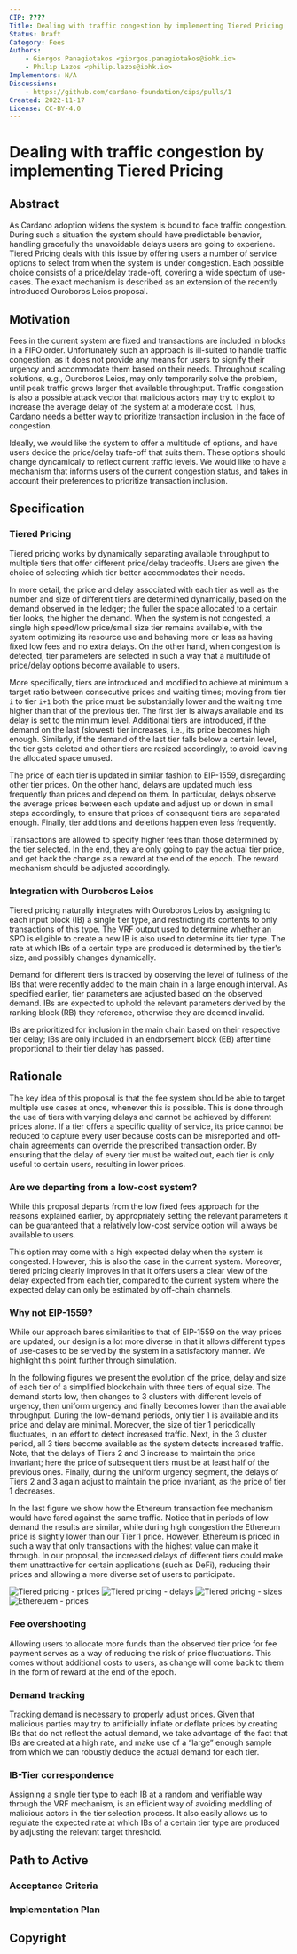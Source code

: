```yaml
---
CIP: ????
Title: Dealing with traffic congestion by implementing Tiered Pricing
Status: Draft
Category: Fees
Authors:
    - Giorgos Panagiotakos <giorgos.panagiotakos@iohk.io>
    - Philip Lazos <philip.lazos@iohk.io>
Implementors: N/A
Discussions:
    - https://github.com/cardano-foundation/cips/pulls/1
Created: 2022-11-17
License: CC-BY-4.0
---
```


# Dealing with traffic congestion by implementing Tiered Pricing

## Abstract <!-- A short (~200 word) description of the technical issue being addressed and the proposed solution -->
As Cardano adoption widens the system is bound to face traffic congestion. During such a situation the system should have predictable behavior, handling gracefully the unavoidable delays users are going to experiene. Tiered Pricing deals with this issue by offering users a number of service options to select from when the system is under congestion. Each possible choice consists of a price/delay trade-off, covering a wide spectum of use-cases. The exact mechanism is described as an extension of the recently introduced Ouroboros Leios proposal.


## Motivation  <!-- A clear and short explanation introducing the reason behind a proposal. When changing an established design, it must outlines issues in the design that motivates a rework. -->

Fees in the current system are fixed and transactions are included in blocks in a FIFO order.
Unfortunately such an approach is ill-suited to handle traffic congestion, as it does not provide any means for users to signify their urgency and accommodate them based on their needs. Throughput scaling solutions, e.g., Ouroboros Leios, may only temporarily solve the problem, until peak traffic grows larger that available throughtput. Traffic congestion is also a possible attack vector that malicious actors may try to exploit to increase the average delay of the system at a moderate cost. Thus, Cardano needs a better way to prioritize transaction inclusion in the face of congestion.

Ideally, we would like the system to offer a multitude of options, and have users decide the price/delay trafe-off that suits them. These options should change dyncamicaly to reflect current traffic levels. We would like to have a mechanism that informs users of the current congestion status, and takes in account their preferences to prioritize transaction inclusion.


## Specification <!-- The technical specification should describe the syntax and semantics of any new feature. The specification should be detailed enough to allow competing, interoperable implementations. -->

### Tiered Pricing
Tiered pricing works by dynamically separating available throughput to multiple tiers that offer different price/delay tradeoffs. Users are given the choice of selecting which tier better accommodates their needs.

In more detail, the price and delay associated with each tier as well as the number and size of different tiers are determined dynamically, based on the demand observed in the ledger; the fuller the space allocated to a certain tier looks, the higher the demand. When the system is not congested, a single high speed/low price/small size tier remains available, with the system optimizing its resource use and behaving more or less as having fixed low fees and no extra delays.  On the other hand, when congestion is detected, tier parameters are selected in such a way that a multitude of price/delay options become available to users.

More specifically, tiers are introduced and modified to achieve at minimum a target ratio between consecutive prices and waiting times; moving from tier `i` to tier `i+1` both the price must be substantially lower and the waiting time higher than that of the previous tier. The first tier is always available and its delay is set to the minimum level.
Additional tiers are introduced, if the demand on the last (slowest) tier increases, i.e., its price becomes high enough. Similarly, if the demand of the last tier falls below a certain level, the tier gets deleted and other tiers are resized accordingly, to avoid leaving the allocated space unused.

The price of each tier is updated in similar fashion to EIP-1559, disregarding other tier prices.
On the other hand, delays are updated much less frequently than prices and depend on them. In particular, delays observe the average prices between each update and adjust up or down in small steps accordingly, to ensure that prices of consequent tiers are separated enough. Finally, tier additions and deletions happen even less frequently.

Transactions are allowed to specify higher fees than those determined by the tier selected. In the end, they are only going to pay the actual tier price, and get back the change as a reward at the end of the epoch. The reward mechanism should be adjusted accordingly.


### Integration with Ouroboros Leios
Tiered pricing naturally integrates with Ouroboros Leios by assigning to each input block (IB) a single tier type, and restricting its contents to only transactions of this type. The VRF output used to determine whether an SPO is eligible to create a new IB is also used to determine its tier type. The rate at which IBs of a certain type are produced is determined by the tier's size, and possibly changes dynamically.

Demand for different tiers is tracked by observing the level of fullness of the IBs that were recently added to the main chain in a large enough interval. As specified earlier, tier parameters are adjusted based on the observed demand. IBs are expected to uphold the relevant parameters derived by the ranking block (RB) they reference, otherwise they are deemed invalid. 

IBs are prioritized for inclusion in the main chain based on their respective tier delay; IBs are only included in an endorsement block (EB) after time proportional to their tier delay has passed.




## Rationale  <!-- The rationale fleshes out the specification by describing what motivated the design and why particular design decisions were made. It should describe alternate designs that were considered and related work. The rationale should provide evidence of consensus within the community and discuss important objections or concerns raised during discussion. When applicable, it must also explain how the proposal affects backward-compatibility of existing solutions. -->

The key idea of this proposal is that the fee system should be able to target multiple use cases at once, whenever this is possible. This is done through the use of tiers with varying delays and cannot be achieved by different prices alone. If a tier offers a specific quality of service, its price cannot be reduced to capture every user because costs can be misreported and off-chain agreements can override the prescribed transaction order. By ensuring that the delay of every tier must be waited out, each tier is only useful to certain users, resulting in lower prices. 


### Are we departing from a low-cost system?
While this proposal departs from the low fixed fees approach for the reasons explained earlier, by appropriately setting the relevant parameters it can be guaranteed that a relatively low-cost service option will always be available to users.

This option may come with a high expected delay when the system is congested. However, this is also the case in the current system. Moreover, tiered pricing clearly improves in that it offers users a clear view of the delay expected from each tier, compared to the current system where the expected delay can only be estimated by off-chain channels.


<!-- a numerical example may help here -->

### Why not EIP-1559?
While our approach bares similarities to that of EIP-1559 on the way prices are updated, our design is a lot more diverse in that it allows different types of use-cases to be served by the system in a satisfactory manner. We highlight this point further through simulation.

In the following figures we present the evolution of the price, delay and size of each tier of a simplified blockchain with three tiers of equal size. The demand starts low, then changes to 3 clusters with different levels of urgency, then uniform urgency and finally becomes lower than the available throughput. During the low-demand periods, only tier 1 is available and its price and delay are minimal. Moreover, the size of tier 1 periodically fluctuates, in an effort to detect increased traffic. Next, in the 3 cluster period, all 3 tiers become available as the system detects increased traffic. Note, that the delays of Tiers 2 and 3 increase to maintain the price invariant; here the price of subsequent tiers must be at least half of the previous ones. Finally, during the uniform urgency segment, the delays of Tiers 2 and 3 again adjust to maintain the price invariant, as the price of tier 1 decreases.

In the last figure we show how the Ethereum transaction fee mechanism would have fared against the same traffic. Notice that in periods of low demand the results are similar, while during high congestion the Ethereum price is slightly lower than our Tier 1 price. However, Ethereum is priced in such a way that only transactions with the highest value can make it through. In our proposal, the increased delays of different tiers could make them unattractive for certain applications (such as DeFi), reducing their prices and allowing a more diverse set of users to participate.

![Tiered pricing - prices](https://github.com/abailly-iohk/CIPs/blob/tiered-pricing-protocol/CIP-XXXX/blob/image2.png)
![Tiered pricing - delays](https://github.com/abailly-iohk/CIPs/blob/tiered-pricing-protocol/CIP-XXXX/blob/image4.png)
![Tiered pricing - sizes](https://github.com/abailly-iohk/CIPs/blob/tiered-pricing-protocol/CIP-XXXX/blob/image1.png)
![Ethereuem - prices](https://github.com/abailly-iohk/CIPs/blob/tiered-pricing-protocol/CIP-XXXX/blob/image3.png)


### Fee overshooting
Allowing users to allocate more funds than the observed tier price for fee payment serves as a way of reducing the risk of price fluctuations. This comes without additional costs to users, as change will come back to them in the form of reward at the end of the epoch.

### Demand tracking
Tracking demand is necessary to properly adjust prices. Given that malicious parties may try to artificially inflate or deflate prices by creating IBs that do not reflect the actual demand, we take advantage of the fact that IBs are created at a high rate, and make use of a “large” enough sample from which we can robustly deduce the actual demand for each tier. 

### IB-Tier correspondence
Assigning a single tier type to each IB at a random and verifiable way through the VRF mechanism, is an efficient way of avoiding meddling of malicious actors in the tier selection process. It also easily allows us to regulate the expected rate at which IBs of a certain tier type are produced by adjusting the relevant target threshold.

## Path to Active

### Acceptance Criteria <!-- Describes what are the acceptance criteria whereby a proposal becomes 'Active' -->


### Implementation Plan <!-- A plan to meet those criteria. Or `N/A` if not applicable. -->

## Copyright

[CC-BY-4.0]: https://creativecommons.org/licenses/by/4.0/legalcode
